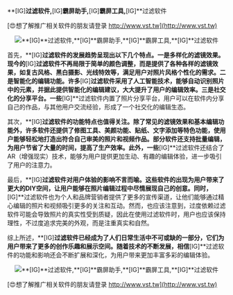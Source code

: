 **[IG]**过滤软件,**[IG]**霸屏助手,**[IG]**霸屏工具,**[IG]**过滤软件

[😍想了解推广相关软件的朋友请登录 http://www.vst.tw](http://www.vst.tw)

 <center><img src="https://vst.tw/MP4/tuiguang/png/0.png" alt="**[IG]**过滤软件,**[IG]**霸屏助手,**[IG]**霸屏工具,**[IG]**过滤软件"></center>

首先，**[IG]**过滤软件的发展趋势呈现出以下几个特点。一是多样化的滤镜效果。现今的**[IG]**过滤软件不再局限于简单的颜色调整，而是提供了各种各样的滤镜效果，如复古风格、黑白摄影、光线特效等，满足用户对照片风格个性化的需求。二是智能化的编辑功能。许多**[IG]**过滤软件采用了人工智能技术，能够自动识别照片中的元素，并据此提供智能化的编辑建议，大大提升了用户的编辑效率。三是社交化的分享平台。一些**[IG]**过滤软件内置了照片分享平台，用户可以在软件内分享自己的作品，与其他用户交流经验，形成了一个社交化的编辑生态。

其次，**[IG]**过滤软件的功能特点也值得关注。除了常见的滤镜效果和基本编辑功能外，许多软件还提供了修图工具、美颜功能、贴纸、文字添加等特色功能，使用户能够轻松地打造出符合自己审美的照片和视频作品。部分软件还支持批量编辑，为用户节省了大量的时间，提高了生产效率。此外，一些**[IG]**过滤软件还结合了AR（增强现实）技术，能够为用户提供更加生动、有趣的编辑体验，进一步吸引了用户的注意力。

最后，**[IG]**过滤软件对用户体验的影响不言而喻。这些软件的出现为用户带来了更大的DIY空间，让用户能够在照片编辑过程中尽情展现自己的创意。同时，**[IG]**过滤软件也为个人和品牌营销者提供了更多的宣传渠道，让他们能够通过精心编辑的照片和视频吸引更多的关注和互动。然而，也应该注意到，过度依赖过滤软件可能会导致照片的真实性受到质疑，因此在使用过滤软件时，用户也应该保持理性，不过度追求完美的外观，而是注重真实和自然。

综上所述，**[IG]**过滤软件已经成为了人们日常生活中不可或缺的一部分，它们为用户带来了更多的创作乐趣和展示空间。随着技术的不断发展，相信**[IG]**过滤软件的功能和影响还会不断扩展和深化，为用户带来更加丰富多彩的编辑体验。

 <center><img src="https://vst.tw/MP4/tuiguang/png/7.png" alt="**[IG]**过滤软件,**[IG]**霸屏助手,**[IG]**霸屏工具,**[IG]**过滤软件"></center>

[😍想了解推广相关软件的朋友请登录 http://www.vst.tw](http://www.vst.tw)



